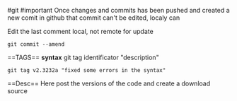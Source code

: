 #git #important Once changes and commits has been pushed and created a new comit in github that commit can't be edited, localy can

Edit the last comment local, not remote for update 
```
git commit --amend
```

==TAGS==
**syntax**
git tag identificator "description"
```
git tag v2.3232a "fixed some errors in the syntax"
```
==Desc==
Here post the versions of the code and create a download source
